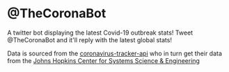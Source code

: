 # @TheCoronaBot

A twitter bot displaying the latest Covid-19 outbreak stats!
Tweet @TheCoronaBot and it'll reply with the latest global stats!

Data is sourced from the [coronavirus-tracker-api](https://github.com/ExpDev07/coronavirus-tracker-api) who in turn get their data from the [Johns Hopkins Center for Systems Science & Engineering](https://www.arcgis.com/apps/opsdashboard/index.html#/85320e2ea5424dfaaa75ae62e5c06e61)

